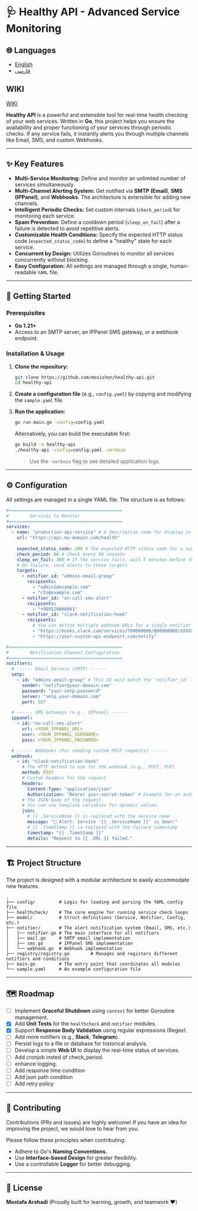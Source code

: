 # 🩺 Healthy API - Advanced Service Monitoring

## 🌐 Languages

- [English](README.md)
- [فارسی](README.fa.md)

## WIKI

[WIKI](https://github.com/mosishon/healthy-api/wiki)

**Healthy API** is a powerful and extensible tool for real-time health checking of your web services. Written in **Go**, this project helps you ensure the availability and proper functioning of your services through periodic checks. If any service fails, it instantly alerts you through multiple channels like Email, SMS, and custom Webhooks.

---

## ✨ Key Features

- **Multi-Service Monitoring:** Define and monitor an unlimited number of services simultaneously.
- **Multi-Channel Alerting System:** Get notified via **SMTP (Email)**, **SMS (IPPanel)**, and **Webhooks**. The architecture is extensible for adding new channels.
- **Intelligent Periodic Checks:** Set custom intervals (`check_period`) for monitoring each service.
- **Spam Prevention:** Define a cooldown period (`sleep_on_fail`) after a failure is detected to avoid repetitive alerts.
- **Customizable Health Conditions:** Specify the expected HTTP status code (`expected_status_code`) to define a "healthy" state for each service.
- **Concurrent by Design:** Utilizes Goroutines to monitor all services concurrently without blocking.
- **Easy Configuration:** All settings are managed through a single, human-readable `YAML` file.

---

## 🚀 Getting Started

### Prerequisites

- **Go 1.21+**
- Access to an SMTP server, an IPPanel SMS gateway, or a webhook endpoint.

### Installation & Usage

1.  **Clone the repository:**
    ```bash
    git clone https://github.com/mosishon/healthy-api.git
    cd healthy-api
    ```

2.  **Create a configuration file** (e.g., `config.yaml`) by copying and modifying the `sample.yaml` file.

3.  **Run the application:**
    ```bash
    go run main.go -config=config.yaml
    ```

    Alternatively, you can build the executable first:
    ```bash
    go build -o healthy-api
    ./healthy-api -config=config.yaml -verbose
    ```
    > Use the `-verbose` flag to see detailed application logs.

---

## ⚙️ Configuration

All settings are managed in a single YAML file. The structure is as follows:

```yaml
#===========================================
#        Services to Monitor
#===========================================
services:
  - name: "production-api-service" # A descriptive name for display in alerts
    url: "https://api.my-domain.com/health"
    
    expected_status_code: 200 # The expected HTTP status code for a successful check
    check_period: 60 # Check every 60 seconds
    sleep_on_fail: 300 # If the service fails, wait 5 minutes before the next check to prevent spam
    # On failure, send alerts to these targets
    targets:
      - notifier_id: "admins-email-group"
        recipients:
          - "admin1@example.com"
          - "cto@example.com"
      - notifier_id: "on-call-sms-alert"
        recipients:
          - "+989120000001"
      - notifier_id: "slack-notification-hook"
        recipients:
          # You can define multiple webhook URLs for a single notifier ID
          - "https://hooks.slack.com/services/T00000000/B00000000/XXXXXXXXXXXXXXXXXXXXXXXX"
          - "https://your-custom-api-endpoint.com/notify"

#===========================================
#        Notification Channel Configuration
#===========================================
notifiers:
  # ------ Email Servers (SMTP) ------
  smtp:
    - id: "admins-email-group" # This ID must match the 'notifier_id' in services
      sender: "notifier@your-domain.com"
      password: "your-smtp-password"
      server: "smtp.your-domain.com"
      port: 587

  # ------ SMS Gateways (e.g., IPPanel) ------
  ippanel: 
    - id: "on-call-sms-alert"
      url: <YOUR_IPPANEL_URL>
      user: <YOUR_IPPANEL_USERNAME>
      pass: <YOUR_IPPANEL_PASSWORD>

  # ------ Webhooks (For sending custom POST requests) ------
  webhook:
    - id: "slack-notification-hook"
      # The HTTP method to use for the webhook (e.g., POST, PUT)
      method: POST
      # Custom headers for the request
      headers:
        Content-Type: "application/json"
        Authorization: "Bearer your-secret-token" # Example for an auth header
      # The JSON body of the request.
      # You can use template variables for dynamic values.
      json:
        # {{ .ServiceName }} is replaced with the service name
        message: "🔴 Alert: Service '{{ .ServiceName }}' is down!"
        # {{ .TimeStamp }} is replaced with the failure timestamp
        timestamp: "{{ .TimeStamp }}"
        details: "Request to {{ .URL }} failed."
```

---

## 🏗️ Project Structure

The project is designed with a modular architecture to easily accommodate new features.

```
.
├── config/         # Logic for loading and parsing the YAML config file
├── healthcheck/    # The core engine for running service check loops
├── model/          # Struct definitions (Service, Notifier, Config, etc.)
├── notifier/       # The alert notification system (Email, SMS, etc.)
│   ├── notifier.go # The main interface for all notifiers
│   ├── mail.go     # SMTP email implementation
│   ├── sms.go      # IPPanel SMS implementation
│   └── webhook.go  # Webhook implementation
├── registry/registry.go        # Manages and registers different notifiers and conditions
├── main.go         # The entry point that coordinates all modules
└── sample.yaml     # An example configuration file
```

---

## 🗺️ Roadmap

- [ ] Implement **Graceful Shutdown** using `context` for better Goroutine management.
- [x] Add **Unit Tests** for the `healthcheck` and `notifier` modules.
- [x] Support **Response Body Validation** using regular expressions (Regex).
- [ ] Add more notifiers (e.g., **Slack**, **Telegram**).
- [ ] Persist logs to a file or database for historical analysis.
- [ ] Develop a simple **Web UI** to display the real-time status of services.
- [ ] Add cronjob insted of check_period.
- [ ] enhance logging.
- [ ] Add response time condition
- [ ] Add json path condition
- [ ] Add retry policy 

---

## 🤝 Contributing

Contributions (PRs and issues) are highly welcome! If you have an idea for improving the project, we would love to hear from you.

Please follow these principles when contributing:
- Adhere to Go's **Naming Conventions**.
- Use **Interface-based Design** for greater flexibility.
- Use a controllable **Logger** for better debugging.

---

## 📄 License

**Mostafa Arshadi** (Proudly built for learning, growth, and teamwork ❤️)
